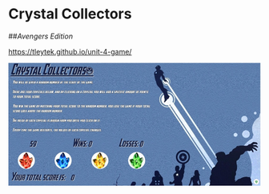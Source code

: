 # Crystal Collectors

##_Avengers Edition_

https://tleytek.github.io/unit-4-game/

![alt text](assets/images/webpage-image.jpg "website image")
